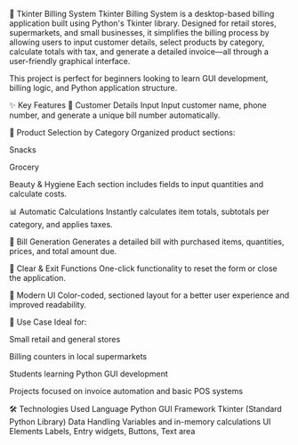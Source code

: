 🧾 Tkinter Billing System
Tkinter Billing System is a desktop-based billing application built using Python's Tkinter library. Designed for retail stores, supermarkets, and small businesses, it simplifies the billing process by allowing users to input customer details, select products by category, calculate totals with tax, and generate a detailed invoice—all through a user-friendly graphical interface.

This project is perfect for beginners looking to learn GUI development, billing logic, and Python application structure.

✨ Key Features
🧍 Customer Details Input
Input customer name, phone number, and generate a unique bill number automatically.

🛒 Product Selection by Category
Organized product sections:

Snacks

Grocery

Beauty & Hygiene
Each section includes fields to input quantities and calculate costs.

📊 Automatic Calculations
Instantly calculates item totals, subtotals per category, and applies taxes.

🧾 Bill Generation
Generates a detailed bill with purchased items, quantities, prices, and total amount due.

🔁 Clear & Exit Functions
One-click functionality to reset the form or close the application.

🎨 Modern UI
Color-coded, sectioned layout for a better user experience and improved readability.

💼 Use Case
Ideal for:

Small retail and general stores

Billing counters in local supermarkets

Students learning Python GUI development

Projects focused on invoice automation and basic POS systems

🛠️ Technologies Used
Language	Python
GUI Framework	Tkinter (Standard Python Library)
Data Handling	Variables and in-memory calculations
UI Elements	Labels, Entry widgets, Buttons, Text area
